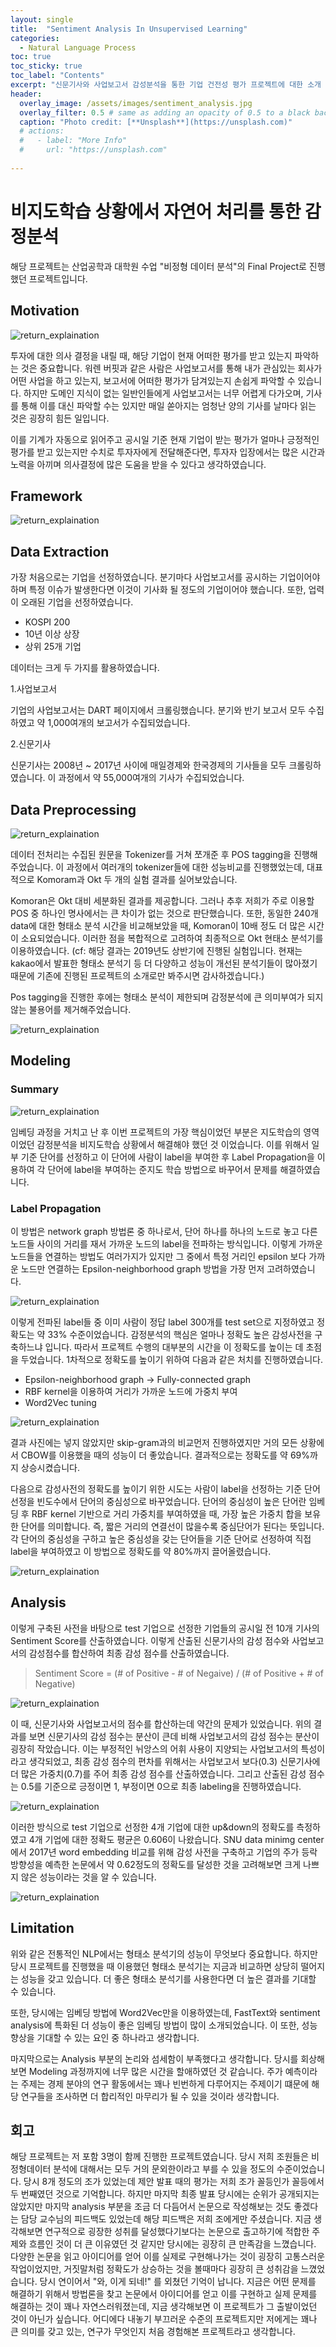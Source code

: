 ```yaml
---
layout: single
title:  "Sentiment Analysis In Unsupervised Learning"
categories:
  - Natural Language Process
toc: true
toc_sticky: true
toc_label: "Contents"
excerpt: "신문기사와 사업보고서 감성분석을 통한 기업 건전성 평가 프로젝트에 대한 소개 페이지 입니다."
header:
  overlay_image: /assets/images/sentiment_analysis.jpg
  overlay_filter: 0.5 # same as adding an opacity of 0.5 to a black background
  caption: "Photo credit: [**Unsplash**](https://unsplash.com)"
  # actions:
  #   - label: "More Info"
  #     url: "https://unsplash.com"
  
---
```


# 비지도학습 상황에서 자연어 처리를 통한 감정분석

해당 프로젝트는 산업공학과 대학원 수업 "비정형 데이터 분석"의 Final Project로 진행했던 프로젝트입니다.

## Motivation

![return_explaination](/assets/images/sentiment_analysis_motivation.jpg)

투자에 대한 의사 결정을 내릴 때, 해당 기업이 현재 어떠한 평가를 받고 있는지 파악하는 것은 중요합니다. 워렌 버핏과 같은 사람은 사업보고서를 통해 내가 관심있는 회사가 어떤 사업을 하고 있는지, 보고서에 어떠한 평가가 담겨있는지 손쉽게 파악할 수 있습니다. 하지만 도메인 지식이 없는 일반인들에게 사업보고서는 너무 어렵게 다가오며, 기사를 통해 이를 대신 파악할 수는 있지만 매일 쏟아지는 엄청난 양의 기사를 날마다 읽는 것은 굉장히 힘든 일입니다.

이를 기계가 자동으로 읽어주고 공시일 기준 현재 기업이 받는 평가가 얼마나 긍정적인 평가를 받고 있는지만 수치로 투자자에게 전달해준다면, 투자자 입장에서는 많은 시간과 노력을 아끼며 의사결정에 많은 도움을 받을 수 있다고 생각하였습니다.

## Framework

![return_explaination](/assets/images/sentiment_analysis_framework.jpg)

## Data Extraction

가장 처음으로는 기업을 선정하였습니다. 분기마다 사업보고서를 공시하는 기업이어야 하며 특정 이슈가 발생한다면 이것이 기사화 될 정도의 기업이어야 했습니다. 또한, 업력이 오래된 기업을 선정하였습니다.

* KOSPI 200
* 10년 이상 상장
* 상위 25개 기업 

데이터는 크게 두 가지를 활용하였습니다.

1.사업보고서

기업의 사업보고서는 DART 페이지에서 크롤링했습니다. 분기와 반기 보고서 모두 수집하였고 약 1,000여개의 보고서가 수집되었습니다.

2.신문기사

신문기사는 2008년 ~ 2017년 사이에 매일경제와 한국경제의 기사들을 모두 크롤링하였습니다. 이 과정에서 약 55,000여개의 기사가 수집되었습니다.



## Data Preprocessing

![return_explaination](/assets/images/sa_preprocessing.png)

데이터 전처리는 수집된 원문을 Tokenizer를 거쳐 쪼개준 후 POS tagging을 진행해주었습니다. 이 과정에서 여러개의 tokenizer들에 대한 성능비교를 진행했었는데, 대표적으로 Komoram과 Okt 두 개의 실험 결과를 실어보았습니다.

Komoran은 Okt 대비 세분화된 결과를 제공합니다. 그러나 추후 저희가 주로 이용할 POS 중 하나인 명사에서는 큰 차이가 없는 것으로 판단했습니다. 또한, 동일한 240개 data에 대한 형태소 분석 시간을 비교해보았을 때, Komoran이 10배 정도 더 많은 시간이 소요되었습니다. 이러한 점을 복합적으로 고려하여 최종적으로 Okt 현태소 분석기를 이용하였습니다. 
(cf: 해당 결과는 2019년도 상반기에 진행된 실험입니다. 현재는 kakao에서 발표한 형태소 분석기 등 더 다양하고 성능이 개선된 분석기들이 많아졌기 때문에 기존에 진행된 프로젝트의 소개로만 봐주시면 감사하겠습니다.)

Pos tagging을 진행한 후에는 형태소 분석이 제한되며 감정분석에 큰 의미부여가 되지 않는 불용어를 제거해주었습니다.

![return_explaination](/assets/images/sa_remove_stopswords.png)


## Modeling

### Summary

![return_explaination](/assets/images/sa_modeling_summary.png)

임베딩 과정을 거치고 난 후 이번 프로젝트의 가장 핵심이었던 부분은 지도학습의 영역이었던 감정분석을 비지도학습 상황에서 해결해야 했던 것 이었습니다. 이를 위해서 일부 기준 단어를 선정하고 이 단어에 사람이 label을 부여한 후 Label Propagation을 이용하여 각 단어에 label을 부여하는 준지도 학습 방법으로 바꾸어서 문제를 해결하였습니다.

### Label Propagation

이 방법은 network graph 방법론 중 하나로서, 단어 하나를 하나의 노드로 놓고 다른 노드들 사이의 거리를 재서 가까운 노드의 label을 전파하는 방식입니다. 이렇게 가까운 노드들을 연결하는 방법도 여러가지가 있지만 그 중에서 특정 거리인 epsilon 보다 가까운 노드만 연결하는 Epsilon-neighborhood graph 방법을 가장 먼저 고려하였습니다.


![return_explaination](/assets/images/sa_modeling_summary.png)

이렇게 전파된 label들 중 이미 사람이 정답 label 300개를 test set으로 지정하였고 정확도는 약 33% 수준이었습니다. 감정분석의 핵심은 얼마나 정확도 높은 감성사전을 구축하느냐 입니다. 따라서 프로젝트 수행의 대부분의 시간을 이 정확도를 높이는 데 초점을 두었습니다. 1차적으로 정확도를 높이기 위하여 다음과 같은 처치를 진행하였습니다.

* Epsilon-neighborhood graph -> Fully-connected graph
* RBF kernel을 이용하여 거리가 가까운 노드에 가중치 부여
* Word2Vec tuning

![return_explaination](/assets/images/sa_after_tuning.png)

결과 사진에는 넣지 않았지만 skip-gram과의 비교먼저 진행하였지만 거의 모든 상황에서 CBOW를 이용했을 때의 성능이 더 좋았습니다. 결과적으로는 정확도를 약 69%까지 상승시켰습니다.

다음으로 감성사전의 정확도를 높이기 위한 시도는 사람이 label을 선정하는 기준 단어 선정을 빈도수에서 단어의 중심성으로 바꾸었습니다. 단어의 중심성이 높은 단어란 임베딩 후 RBF kernel 기반으로 거리 가중치를 부여하였을 때, 가장 높은 가중치 합을 보유한 단어를 의미합니다. 즉, 짧은 거리의 연결선이 많을수록 중심단어가 된다는 뜻입니다. 각 단어의 중심성을 구하고 높은 중심성을 갖는 단어들을 기준 단어로 선정하여 직접 label을 부여하였고 이 방법으로 정확도를 약 80%까지 끌어올렸습니다.

![return_explaination](/assets/images/sa_after_centrality.png)


## Analysis

이렇게 구축된 사전을 바탕으로 test 기업으로 선정한 기업들의 공시일 전 10개 기사의 Sentiment Score를 산출하였습니다. 이렇게 산출된 신문기사의 감성 점수와 사업보고서의 감성점수를 합산하여 최종 감성 점수를 산출하였습니다.

> Sentiment Score = (# of Positive - # of Negaive) / (# of Positive + # of Negative)

![return_explaination](/assets/images/sa_score.png)

이 때, 신문기사와 사업보고서의 점수를 합산하는데 약간의 문제가 있었습니다. 위의 결과를 보면 신문기사의 감성 점수는 분산이 큰데 비해 사업보고서의 감성 점수는 분산이 굉장히 작았습니다. 이는 부정적인 뉘앙스의 어휘 사용이 지양되는 사업보고서의 특성이라고 생각되었고, 최종 감성 점수의 편차를 위해서는 사업보고서 보다(0.3) 신문기사에 더 많은 가중치(0.7)를 주어 최종 감성 점수를 산출하였습니다. 그리고 산출된 감성 점수는 0.5를 기준으로 긍정이면 1, 부정이면 0으로 최종 labeling을 진행하였습니다.

![return_explaination](/assets/images/sa_updown.png)

이러한 방식으로 test 기업으로 선정한 4개 기업에 대한 up&down의 정확도를 측정하였고 4개 기업에 대한 정확도 평균은 0.606이 나왔습니다. SNU data minimg center에서 2017년 word embedding 비교를 위해 감성 사전을 구축하고 기업의 주가 등락 방향성을 예측한 논문에서 약 0.62정도의 정확도를 달성한 것을 고려해보면 크게 나쁘지 않은 성능이라는 것을 알 수 있습니다. 

![return_explaination](/assets/images/sa_result.png)


## Limitation

위와 같은 전통적인 NLP에서는 형태소 분석기의 성능이 무엇보다 중요합니다. 하지만 당시 프로젝트를 진행했을 때 이용했던 형태소 분석기는 지금과 비교하면 상당히 떨어지는 성능을 갖고 있습니다. 더 좋은 형태소 분석기를 사용한다면 더 높은 결과를 기대할 수 있습니다.

또한, 당시에는 임베딩 방법에 Word2Vec만을 이용하였는데, FastText와 sentiment analysis에 특화된 더 성능이 좋은 임베딩 방법이 많이 소개되었습니다. 이 또한, 성능 향상을 기대할 수 있는 요인 중 하나라고 생각합니다.

마지막으로는 Analysis 부분의 논리와 섬세함이 부족했다고 생각합니다. 당시를 회상해보면 Modeling 과정까지에 너무 많은 시간을 할애하였던 것 같습니다. 주가 예측이라는 주제는 경제 분야의 연구 활동에서는 꽤나 빈번하게 다루어지는 주제이기 떄문에 해당 연구들을 조사하면 더 합리적인 마무리가 될 수 있을 것이라 생각합니다.

## 회고

해당 프로젝트는 저 포함 3명이 함께 진행한 프로젝트였습니다. 당시 저희 조원들은 비정형데이터 분석에 대해서는 모두 거의 문외한이라고 부를 수 있을 정도의 수준이었습니다. 당시 8개 정도의 조가 있었는데 제안 발표 때의 평가는 저희 조가 꼴등인가 꼴등에서 두 번째였던 것으로 기억합니다. 하지만 마지막 최종 발표 당시에는 순위가 공개되지는 않았지만 마지막 analysis 부분을 조금 더 다듬어서 논문으로 작성해보는 것도 좋겠다는 담당 교수님의 피드백도 있었는데 해당 피드백은 저희 조에게만 주셨습니다. 지금 생각해보면 연구적으로 굉장한 성취를 달성했다기보다는 논문으로 출고하기에 적합한 주제와 흐름인 것이 더 큰 이유였던 것 같지만 당시에는 굉장히 큰 만족감을 느꼈습니다. 다양한 논문을 읽고 아이디어를 얻어 이를 실제로 구현해나가는 것이 굉장히 고통스러운 작업이었지만, 거짓말처럼 정확도가 상승하는 것을 볼때마다 굉장히 큰 성취감을 느꼈었습니다. 당시 연이어서 "와, 이게 되네!" 를 외쳤던 기억이 납니다. 지금은 어떤 문제를 해결하기 위해서 방법론을 찾고 논문에서 아이디어를 얻고 이를 구현하고 실제 문제를 해결하는 것이 꽤나 자연스러워졌는데, 지금 생각해보면 이 프로젝트가 그 출발이었던 것이 아닌가 싶습니다. 어디에다 내놓기 부끄러운 수준의 프로젝트지만 저에게는 꽤나 큰 의미를 갖고 있는, 연구가 무엇인지 처음 경험해본 프로젝트라고 생각합니다.
    


